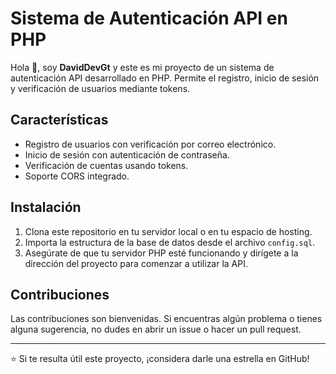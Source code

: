 # Sistema de Autenticación API en PHP

Hola 👋, soy **DavidDevGt** y este es mi proyecto de un sistema de autenticación API desarrollado en PHP. Permite el registro, inicio de sesión y verificación de usuarios mediante tokens.

## Características

- Registro de usuarios con verificación por correo electrónico.
- Inicio de sesión con autenticación de contraseña.
- Verificación de cuentas usando tokens.
- Soporte CORS integrado.

## Instalación

1. Clona este repositorio en tu servidor local o en tu espacio de hosting.
2. Importa la estructura de la base de datos desde el archivo `config.sql`.
3. Asegúrate de que tu servidor PHP esté funcionando y dirígete a la dirección del proyecto para comenzar a utilizar la API.

## Contribuciones

Las contribuciones son bienvenidas. Si encuentras algún problema o tienes alguna sugerencia, no dudes en abrir un issue o hacer un pull request.

---

⭐ Si te resulta útil este proyecto, ¡considera darle una estrella en GitHub!

